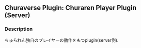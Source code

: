 ## Churaverse Plugin: Churaren Player Plugin (Server)

### Description

ちゅられん独自のプレイヤーの動作をもつplugin(server側).
